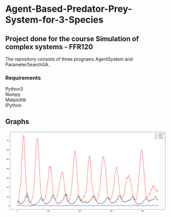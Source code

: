 # Agent-Based-Predator-Prey-System-for-3-Species
## Project done for the course Simulation of complex systems - FFR120
The repository consists of three programs AgentSystem and ParameterSearchGA.

### Requirements
Python3 <br>
Numpy <br>
Matplotlib <br>
IPython <br>

## Graphs 
![Screenshot](HuntingMooseRestrainto900.png)
